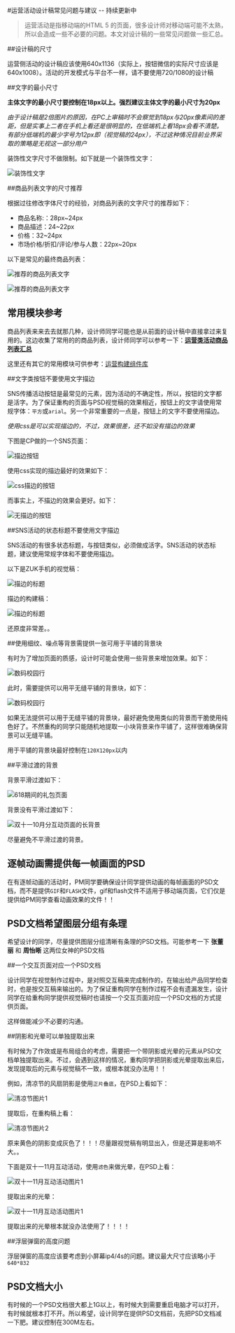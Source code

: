#运营活动设计稿常见问题与建议 -- 持续更新中

> 运营活动是指移动端的HTML 5 的页面，很多设计师对移动端可能不太熟，所以会造成一些不必要的问题。本文对设计稿的一些常见问题做一些汇总。

##设计稿的尺寸

运营侧活动的设计稿应该使用640x1136（实际上，按钮微信的实际尺寸应该是640x1008）。活动的开发模式与平台不一样，请不要使用720/1080的设计稿

##文字的最小尺寸

**主体文字的最小尺寸要控制在18px以上。强烈建议主体文字的最小尺寸为20px**

*由于设计稿是2倍图片的原因，在PC上审稿时不会察觉到18px与20px像素间的差距，但是实事上二者在手机上看还是很明显的，在低端机上看18px会看不清楚。有部分低端机的最少字号为12px即（视觉稿的24px），不过这种情况目前业界采取的策略是无视这一部分用户*

装饰性文字尺寸不做限制。如下就是一个装饰性文字：

![装饰性文字](http://jdc.jd.com/fd/promote/leeenx/raq/20151002/5.png)

##商品列表文字的尺寸推荐

根据过往修改字体尺寸的经验，对商品列表的文字尺寸的推荐如下：

- 商品名称:：28px~24px
- 商品描述：24~22px
- 价格：32~24px
- 市场价格/折扣/评论/参与人数：22px~20px

以下是常见的最终商品列表：

![推荐的商品列表文字](http://jdc.jd.com/fd/promote/leeenx/raq/20151002/6.png)

![推荐的商品列表文字](http://jdc.jd.com/fd/promote/leeenx/raq/20151002/7.jpg)

## 常用模块参考

商品列表来来去去就那几种，设计师同学可能也是从前面的设计稿中直接拿过来复用的。这边收集了常用的的商品列表，设计师同学可以参考一下：**[运营类活动商品列表汇总](http://jdc.jd.com/component/#产品列表)**

这里还有其它的常用模块可供参考：[运营构建组件库](http://jdc.jd.com/component/)


##文字类按钮不要使用文字描边

SNS传播活动按钮是最常见的元素，因为活动的不确定性，所以，按钮的文字都是活字。为了保证重构的页面与PSD视觉稿的效果相近，按钮上的文字请使用常规字体：`平方`或`arial`。另一个非常重要的一点是，按钮上的文字不要使用描边。

*使用css是可以实现描边的，不过，效果很差，还不如没有描边的效果*

下图是CP做的一个SNS页面：

![描边按钮](http://jdc.jd.com/fd/promote/leeenx/raq/20151002/8.png)

使用css实现的描边最好的效果如下：

![css描边的按钮](http://jdc.jd.com/fd/promote/leeenx/raq/20151002/9.png)

而事实上，不描边的效果会更好。如下：

![无描边的按钮](http://jdc.jd.com/fd/promote/leeenx/raq/20151002/10.png)

##SNS活动的状态标题不要使用文字描边

SNS活动的有很多状态标题，与按钮类似，必须做成活字。SNS活动的状态标题，建议使用常规字体和不要使用描边。

以下是ZUK手机的视觉稿：

![描边的标题](http://jdc.jd.com/fd/promote/leeenx/raq/20151002/11.png)

描边的构建稿：

![描边的标题](http://jdc.jd.com/fd/promote/leeenx/raq/20151002/12.png)

还原度非常差。。

##使用细纹、噪点等背景需提供一张可用于平铺的背景块

有时为了增加页面的质感，设计时可能会使用一些背景来增加效果。如下：

![数码校园行](http://jdc.jd.com/fd/promote/leeenx/raq/20151002/13.png)

此时，需要提供可以用平无缝平铺的背景块，如下：

![数码校园行](http://jdc.jd.com/fd/promote/leeenx/raq/20151002/14.png)

如果无法提供可以用于无缝平铺的背景块，最好避免使用类似的背景而干脆使用纯色好了。不然重构的同学只能随机地提取一小块背景来作平铺了，这样很难确保背景可以无缝平铺。

用于平铺的背景块最好控制在`120X120px`以内

##平滑过渡的背景

背景平滑过渡如下：

![618期间的礼包页面](http://jdc.jd.com/fd/promote/leeenx/raq/20151002/19.png)

背景没有平滑过渡如下：

![双十一10月分互动页面的长背景](http://jdc.jd.com/fd/promote/leeenx/raq/20151002/20.png)

尽量避免不平滑过渡的背景。

## 逐帧动画需提供每一帧画面的PSD

在有逐帧动画的活动时，PM同学要确保设计同学提供动画的每帧画面的PSD文档，而不是提供`GIF`和`FLASH`文件，gif和flash文件不适用于移动端页面，它们仅是提供给PM同学查看动画效果的文件！！

## PSD文档希望图层分组有条理

希望设计的同学，尽量提供图层分组清晰有条理的PSD文档。可能参考一下 **张董丽** 和 **周怡晰** 这两位女神的PSD文档

##一个交互页面对应一个PSD文档

设计同学在视觉制作过程中，是对照交互稿来完成制作的，在输出给产品同学检查时，也是按交互稿来输出的。为了保证重构同学在制作过程不会有遗漏发生，设计同学在给重构同学提供视觉稿时也请按一个交互页面对应一个PSD文档的方式提供页面。

这样做能减少不必要的沟通。

##阴影和光晕可以单独提取出来

有时候为了作效或是布局组合的考虑，需要把一个带阴影或光晕的元素从PSD文档单独提取出来。不过，会遇到这样的情况，重构同学把阴影或光晕提取出来后，发现提取后的元素与视觉稿不一致，或根本就没办法用！！

例如，清凉节的风扇阴影是使用`正片叠底`，在PSD上看如下：

![清凉节图片1](http://jdc.jd.com/fd/promote/leeenx/raq/20151002/21.jpg)

提取后，在重构稿上看：

![清凉节图片2](http://jdc.jd.com/fd/promote/leeenx/raq/20151002/22.jpg)

原来黄色的阴影变成灰色了！！！尽量跟视觉稿有明显出入，但是还算是影响不大。。

下面是双十一11月互动活动，使用`滤色`来做光晕，在PSD上看：

![双十一11月互动活动图片1](http://jdc.jd.com/fd/promote/leeenx/raq/20151002/1.png)

提取出来的光晕：

![双十一11月互动活动图片1](http://jdc.jd.com/fd/promote/leeenx/raq/20151002/2.png)

提取出来的光晕根本就没办法使用了！！！！

##浮层弹窗的高度问题

浮层弹窗的高度应该要考虑到小屏幕ip4/4s的问题。建议最大尺寸应该略小于`640*832`

## PSD文档大小

有时候的一个PSD文档很大都上1G以上，有时候大到需要重启电脑才可以打开，有时候就根本打不开。所以希望，设计同学在提供PSD文档前，先把PSD文档减一下肥。建议控制在300M左右。


